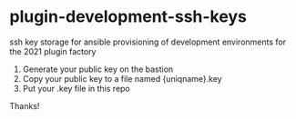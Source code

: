 # plugin-development-ssh-keys
ssh key storage for ansible provisioning of development environments for the 2021 plugin factory

1) Generate your public key on the bastion
2) Copy your public key to a file named {uniqname}.key
3) Put your .key file in this repo

Thanks!
